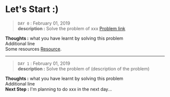 # Let's Start :)

> `DAY 0` : February 01, 2019  
**description :** Solve the problem of xxx [Problem link](http://google.com/)

**Thoughts :** what you have learnt by solving this problem
\
Additional line
\
Some resources [Resource](https://google.com/).

---

> `DAY 1` : February 01, 2019  
**description :** Solve the problem of (description of the problem)

**Thoughts :** what you have learnt by solving this problem
\
Additional line
\
**Next Step :** I'm planning to do xxx in the next day...
